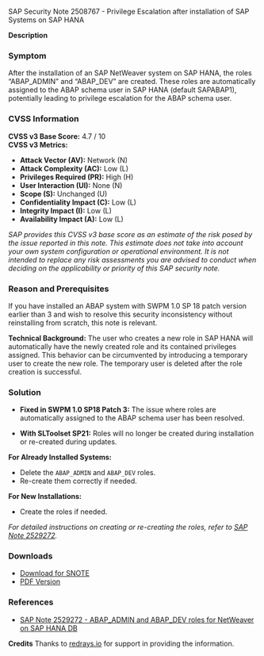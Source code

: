 SAP Security Note 2508767 - Privilege Escalation after installation of SAP Systems on SAP HANA

**Description**

### Symptom

After the installation of an SAP NetWeaver system on SAP HANA, the roles “ABAP_ADMIN” and “ABAP_DEV” are created. These roles are automatically assigned to the ABAP schema user in SAP HANA (default SAPABAP1), potentially leading to privilege escalation for the ABAP schema user.

### CVSS Information

**CVSS v3 Base Score:** 4.7 / 10  
**CVSS v3 Metrics:**
- **Attack Vector (AV):** Network (N)
- **Attack Complexity (AC):** Low (L)
- **Privileges Required (PR):** High (H)
- **User Interaction (UI):** None (N)
- **Scope (S):** Unchanged (U)
- **Confidentiality Impact (C):** Low (L)
- **Integrity Impact (I):** Low (L)
- **Availability Impact (A):** Low (L)

_SAP provides this CVSS v3 base score as an estimate of the risk posed by the issue reported in this note. This estimate does not take into account your own system configuration or operational environment. It is not intended to replace any risk assessments you are advised to conduct when deciding on the applicability or priority of this SAP security note._

### Reason and Prerequisites

If you have installed an ABAP system with SWPM 1.0 SP 18 patch version earlier than 3 and wish to resolve this security inconsistency without reinstalling from scratch, this note is relevant.

**Technical Background:**
The user who creates a new role in SAP HANA will automatically have the newly created role and its contained privileges assigned. This behavior can be circumvented by introducing a temporary user to create the new role. The temporary user is deleted after the role creation is successful.

### Solution

- **Fixed in SWPM 1.0 SP18 Patch 3:** The issue where roles are automatically assigned to the ABAP schema user has been resolved.
  
- **With SLToolset SP21:** Roles will no longer be created during installation or re-created during updates.

**For Already Installed Systems:**
- Delete the `ABAP_ADMIN` and `ABAP_DEV` roles.
- Re-create them correctly if needed.

**For New Installations:**
- Create the roles if needed.

_For detailed instructions on creating or re-creating the roles, refer to [SAP Note 2529272](https://me.sap.com/notes/2529272)._

### Downloads

- [Download for SNOTE](https://notesdownloads.sap.com/note/0040000020180442017)
- [PDF Version](https://userapps.support.sap.com/sap/support/sfm/notes/print/0002508767?language=en-US&token=5EB79F3102246997DBCCD1066E321835)

### References

- [SAP Note 2529272 - ABAP_ADMIN and ABAP_DEV roles for NetWeaver on SAP HANA DB](https://me.sap.com/notes/2529272)

**Credits**
Thanks to [redrays.io](https://redrays.io) for support in providing the information.